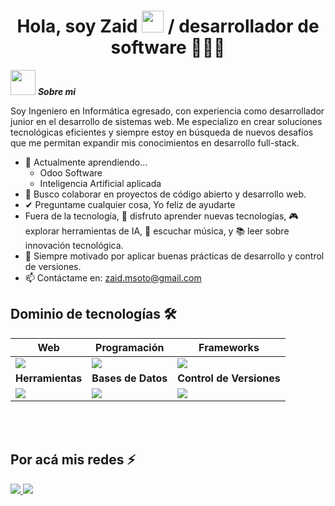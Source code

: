 <h1 align="center">Hola, soy Zaid <img src="https://media.giphy.com/media/hvRJCLFzcasrR4ia7z/giphy.gif" width="35"> / desarrollador de software 👨🏻‍💻</h1>

<img src="https://media3.giphy.com/media/v1.Y2lkPTc5MGI3NjExbnA5dXlwcTBvYjI0OHppem92enl3ajFmczB1eXV5d29zNGNqZGlqOSZlcD12MV9pbnRlcm5hbF9naWZfYnlfaWQmY3Q9cw/t6Kf2qs5fgWiAlOig5/giphy.gif" width="40px">&nbsp;***Sobre mi***

Soy Ingeniero en Informática egresado, con experiencia como desarrollador junior en el desarrollo de sistemas web. Me especializo en crear soluciones tecnológicas eficientes y siempre estoy en búsqueda de nuevos desafíos que me permitan expandir mis conocimientos en desarrollo full-stack.
- 🌱 Actualmente aprendiendo...
  - Odoo Software
  - Inteligencia Artificial aplicada
- 👾 Busco colaborar en proyectos de código abierto y desarrollo web.
- ✔ Preguntame cualquier cosa, Yo feliz de ayudarte<br>
- Fuera de la tecnología, 💜 disfruto aprender nuevas tecnologías, 🎮 explorar herramientas de IA, 🎵 escuchar música, y 📚 leer sobre innovación tecnológica.
- 🚀 Siempre motivado por aplicar buenas prácticas de desarrollo y control de versiones.
- 📫 Contáctame en: <a href="zaid.msoto@gmail.com">zaid.msoto@gmail.com</a>

<h2 >Dominio de tecnologías 🛠️</h2>
<!--tech stack icons-->
<div align="Center">

| **Web** | **Programación** | **Frameworks** |
| ------------- | ------------- | ------------- |
| <img src="https://skillicons.dev/icons?i=html,css,js"/> | <img src="https://skillicons.dev/icons?i=python,php,javascript"/> | <img src="https://skillicons.dev/icons?i=laravel,react,nodejs,tailwind"/> |
| **Herramientas** | **Bases de Datos** | **Control de Versiones** |
| <img src="https://skillicons.dev/icons?i=vscode,pycharm"/> | <img src="https://skillicons.dev/icons?i=mysql,postgresql,mongodb"/> | <img src="https://skillicons.dev/icons?i=git,github"/> |

</div>

<br>
<br>       
<!--- stats (end) -->
<h2 > Por acá mis redes ⚡</h2>
  
<p align="left">
<a href ="https://www.instagram.com/z_pholl0sky/?h1=es">
  <img src="https://img.shields.io/badge/Instagram-%23E4405F.svg?style=for-the-badge&logo=Instagram&logoColor=white">
</a>
  <a href ="https://www.linkedin.com//?h1=es">
  <img src="https://img.shields.io/badge/linkedin-%230077B5.svg?style=for-the-badge&logo=linkedin&logoColor=white">
</a>
</p>
